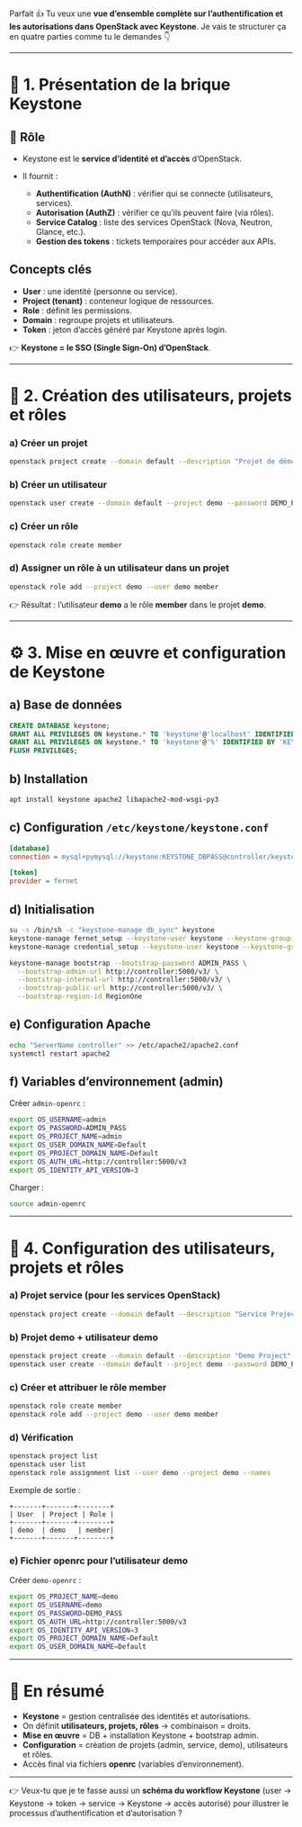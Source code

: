 Parfait 👍 Tu veux une **vue d’ensemble complète sur l’authentification et les autorisations dans OpenStack avec Keystone**.
Je vais te structurer ça en quatre parties comme tu le demandes 👇

---

# 🔑 1. Présentation de la brique Keystone

## 🎯 Rôle

* Keystone est le **service d’identité et d’accès** d’OpenStack.
* Il fournit :

  * **Authentification (AuthN)** : vérifier qui se connecte (utilisateurs, services).
  * **Autorisation (AuthZ)** : vérifier ce qu’ils peuvent faire (via rôles).
  * **Service Catalog** : liste des services OpenStack (Nova, Neutron, Glance, etc.).
  * **Gestion des tokens** : tickets temporaires pour accéder aux APIs.

## Concepts clés

* **User** : une identité (personne ou service).
* **Project (tenant)** : conteneur logique de ressources.
* **Role** : définit les permissions.
* **Domain** : regroupe projets et utilisateurs.
* **Token** : jeton d’accès généré par Keystone après login.

👉 **Keystone = le SSO (Single Sign-On) d’OpenStack**.

---

# 👤 2. Création des utilisateurs, projets et rôles

### a) Créer un projet

```bash
openstack project create --domain default --description "Projet de démonstration" demo
```

### b) Créer un utilisateur

```bash
openstack user create --domain default --project demo --password DEMO_PASS demo
```

### c) Créer un rôle

```bash
openstack role create member
```

### d) Assigner un rôle à un utilisateur dans un projet

```bash
openstack role add --project demo --user demo member
```

👉 Résultat : l’utilisateur **demo** a le rôle **member** dans le projet **demo**.

---

# ⚙️ 3. Mise en œuvre et configuration de Keystone

## a) Base de données

```sql
CREATE DATABASE keystone;
GRANT ALL PRIVILEGES ON keystone.* TO 'keystone'@'localhost' IDENTIFIED BY 'KEYSTONE_DBPASS';
GRANT ALL PRIVILEGES ON keystone.* TO 'keystone'@'%' IDENTIFIED BY 'KEYSTONE_DBPASS';
FLUSH PRIVILEGES;
```

## b) Installation

```bash
apt install keystone apache2 libapache2-mod-wsgi-py3
```

## c) Configuration `/etc/keystone/keystone.conf`

```ini
[database]
connection = mysql+pymysql://keystone:KEYSTONE_DBPASS@controller/keystone

[token]
provider = fernet
```

## d) Initialisation

```bash
su -s /bin/sh -c "keystone-manage db_sync" keystone
keystone-manage fernet_setup --keystone-user keystone --keystone-group keystone
keystone-manage credential_setup --keystone-user keystone --keystone-group keystone

keystone-manage bootstrap --bootstrap-password ADMIN_PASS \
  --bootstrap-admin-url http://controller:5000/v3/ \
  --bootstrap-internal-url http://controller:5000/v3/ \
  --bootstrap-public-url http://controller:5000/v3/ \
  --bootstrap-region-id RegionOne
```

## e) Configuration Apache

```bash
echo "ServerName controller" >> /etc/apache2/apache2.conf
systemctl restart apache2
```

## f) Variables d’environnement (admin)

Créer `admin-openrc` :

```bash
export OS_USERNAME=admin
export OS_PASSWORD=ADMIN_PASS
export OS_PROJECT_NAME=admin
export OS_USER_DOMAIN_NAME=Default
export OS_PROJECT_DOMAIN_NAME=Default
export OS_AUTH_URL=http://controller:5000/v3
export OS_IDENTITY_API_VERSION=3
```

Charger :

```bash
source admin-openrc
```

---

# 👥 4. Configuration des utilisateurs, projets et rôles

### a) Projet service (pour les services OpenStack)

```bash
openstack project create --domain default --description "Service Project" service
```

### b) Projet demo + utilisateur demo

```bash
openstack project create --domain default --description "Demo Project" demo
openstack user create --domain default --project demo --password DEMO_PASS demo
```

### c) Créer et attribuer le rôle member

```bash
openstack role create member
openstack role add --project demo --user demo member
```

### d) Vérification

```bash
openstack project list
openstack user list
openstack role assignment list --user demo --project demo --names
```

Exemple de sortie :

```
+-------+-------+--------+
| User  | Project | Role |
+-------+-------+--------+
| demo  | demo   | member|
+-------+-------+--------+
```

### e) Fichier openrc pour l’utilisateur demo

Créer `demo-openrc` :

```bash
export OS_PROJECT_NAME=demo
export OS_USERNAME=demo
export OS_PASSWORD=DEMO_PASS
export OS_AUTH_URL=http://controller:5000/v3
export OS_IDENTITY_API_VERSION=3
export OS_PROJECT_DOMAIN_NAME=Default
export OS_USER_DOMAIN_NAME=Default
```

---

# 📌 En résumé

* **Keystone** = gestion centralisée des identités et autorisations.
* On définit **utilisateurs, projets, rôles** → combinaison = droits.
* **Mise en œuvre** = DB + installation Keystone + bootstrap admin.
* **Configuration** = création de projets (admin, service, demo), utilisateurs et rôles.
* Accès final via fichiers **openrc** (variables d’environnement).

---

👉 Veux-tu que je te fasse aussi un **schéma du workflow Keystone** (user → Keystone → token → service → Keystone → accès autorisé) pour illustrer le processus d’authentification et d’autorisation ?
